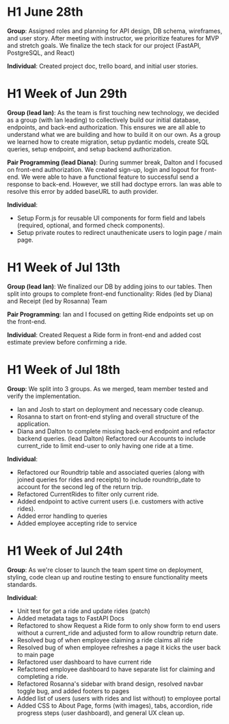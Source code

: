 # H1 June 28th

**Group**: Assigned roles and planning for API design, DB schema, wireframes, and user story. After meeting with instructor, we prioritize features for MVP and stretch goals. We finalize the tech stack for our project (FastAPI, PostgreSQL, and React)

**Individual**: Created project doc, trello board, and initial user stories.

# H1 Week of Jun 29th

**Group (lead Ian)**: As the team is first touching new technology, we decided as a group (with Ian leading) to collectively build our initial database, endpoints, and back-end authorization. This ensures we are all able to understand what we are building and how to build it on our own. As a group we learned how to create migration, setup pydantic models, create SQL queries, setup endpoint, and setup backend authorization.

**Pair Programming (lead Diana)**: During summer break, Dalton and I focused on front-end authorization. We created sign-up, login and logout for front-end. We were able to have a functional feature to successful send a response to back-end. However, we still had doctype errors. Ian was able to resolve this error by added baseURL to auth provider.

**Individual**:

- Setup Form.js for reusable UI components for form field and labels (required, optional, and formed check components).
- Setup private routes to redirect unauthenicate users to login page / main page.

# H1 Week of Jul 13th

**Group (lead Ian)**: We finalized our DB by adding joins to our tables. Then split into groups to complete front-end functionality: Rides (led by Diana) and Receipt (led by Rosanna) Team

**Pair Programming**: Ian and I focused on getting Ride endpoints set up on the front-end.

**Individual**: Created Request a Ride form in front-end and added cost estimate preview before confirming a ride.

# H1 Week of Jul 18th

**Group**: We split into 3 groups. As we merged, team member tested and verify the implementation.

- Ian and Josh to start on deployment and necessary code cleanup.
- Rosanna to start on front-end styling and overall structure of the application.
- Diana and Dalton to complete missing back-end endpoint and refactor backend queries. (lead Dalton) Refactored our Accounts to include current_ride to limit end-user to only having one ride at a time.

**Individual**:

- Refactored our Roundtrip table and associated queries (along with joined queries for rides and receipts) to include roundtrip_date to account for the second leg of the return trip.
- Refactored CurrentRides to filter only current ride.
- Added endpoint to active current users (i.e. customers with active rides).
- Added error handling to queries
- Added employee accepting ride to service

# H1 Week of Jul 24th

**Group**: As we're closer to launch the team spent time on deployment, styling, code clean up and routine testing to ensure functionality meets standards.

**Individual**:

- Unit test for get a ride and update rides (patch)
- Added metadata tags to FastAPI Docs
- Refactored to show Request a Ride form to only show form to end users without a current_ride and adjusted form to allow roundtrip return date.
- Resolved bug of when employee claiming a ride claims all ride
- Resolved bug of when employee refreshes a page it kicks the user back to main page
- Refactored user dashboard to have current ride
- Refactored employee dashboard to have separate list for claiming and completing a ride.
- Refactored Rosanna's sidebar with brand design, resolved navbar toggle bug, and added footers to pages
- Added list of users (users with rides and list without) to employee portal
- Added CSS to About Page, forms (with images), tabs, accordion, ride progress steps (user dashboard), and general UX clean up.
